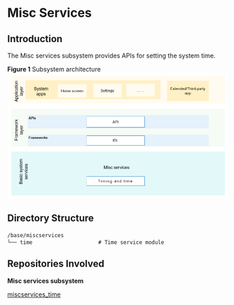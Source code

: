 # Misc Services<a name="EN-US_TOPIC_0000001162033853"></a>

## Introduction<a name="section11660541593"></a>

The Misc services subsystem provides APIs for setting the system time.

**Figure  1**  Subsystem architecture<a name="fig664210516252"></a>  
![](figures/subsystem-architecture.png "subsystem-architecture")

## Directory Structure<a name="section161941989596"></a>

```
/base/miscservices
└── time                     # Time service module
```

## Repositories Involved<a name="section1371113476307"></a>

**Misc services subsystem**

[miscservices\_time](https://gitee.com/openharmony/miscservices_time)

